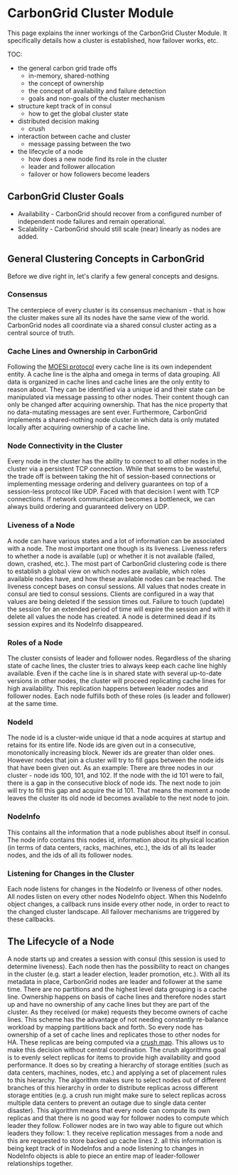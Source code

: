 # CarbonGrid Cluster Module

This page explains the inner workings of the CarbonGrid Cluster Module. It specifically details how a cluster is established, how failover works, etc.

TOC:
* the general carbon grid trade offs
  * in-memory, shared-nothing
  * the concept of ownership
  * the concept of availability and failure detection
  * goals and non-goals of the cluster mechanism
* structure kept track of in consul
  * how to get the global cluster state
* distributed decision making
  * crush
* interaction between cache and cluster
  * message passing between the two
* the lifecycle of a node
  * how does a new node find its role in the cluster
  * leader and follower allocation
  * failover or how followers become leaders

## CarbonGrid Cluster Goals

* Availability - CarbonGrid should recover from a configured number of independent node failures and remain operational.
* Scalability - CarbonGrid should still scale (near) linearly as nodes are added.

## General Clustering Concepts in CarbonGrid

Before we dive right in, let's clarify a few general concepts and designs.

### Consensus

The centerpiece of every cluster is its consensus mechanism - that is how the cluster makes sure all its nodes have the same view of the world.
CarbonGrid nodes all coordinate via a shared consul cluster acting as a central source of truth.

### Cache Lines and Ownership in CarbonGrid

Following the [MOESI protocol](http://developer.amd.com/wordpress/media/2012/10/24593_APM_v21.pdf) every cache line is its own independent entity. A cache line is the alpha and omega in terms of data grouping. All data is organized in cache lines and cache lines are the only entity to reason about. They can be identified via a unique id and their state can be manipulated via message passing to other nodes. Their content though can only be changed after acquiring ownership. That has the nice property that no data-mutating messages are sent ever. Furthermore, CarbonGrid implements a shared-nothing node cluster in which data is only mutated locally after acquiring ownership of a cache line.

### Node Connectivity in the Cluster

Every node in the cluster has the ability to connect to all other nodes in the cluster via a persistent TCP connection. While that seems to be wasteful, the trade off is between taking the hit of session-based connections or implementing message ordering and delivery guarantees on top of a session-less protocol like UDP. Faced with that decision I went with TCP connections. If network communication becomes a bottleneck, we can always build ordering and guaranteed delivery on UDP.

### Liveness of a Node

A node can have various states and a lot of information can be associated with a node. The most important one though is its liveness. Liveness refers to whether a node is available (up) or whether it is not available (failed, down, crashed, etc.). The most part of CarbonGrid clustering code is there to establish a global view on which nodes are available, which roles available nodes have, and how these available nodes can be reached.
The liveness concept bases on consul sessions. All values that nodes create in consul are tied to consul sessions. Clients are configured in a way that values are being deleted if the session times out. Failure to touch (update) the session for an extended period of time will expire the session and with it delete all values the node has created. A node is determined dead if its session expires and its NodeInfo disappeared.

### Roles of a Node

The cluster consists of leader and follower nodes. Regardless of the sharing state of cache lines, the cluster tries to always keep each cache line highly available. Even if the cache line is in shared state with several up-to-date versions in other nodes, the cluster will proceed replicating cache lines for high availability. This replication happens between leader nodes and follower nodes. Each node fulfills both of these roles (is leader and follower) at the same time.

### NodeId

The node id is a cluster-wide unique id that a node acquires at startup and retains for its entire life. Node ids are given out in a consecutive, monotonically increasing block. Newer ids are greater than older ones. However nodes that join a cluster will try to fill gaps between the node ids that have been given out. As an example: There are three nodes in our cluster - node ids 100, 101, and 102. If the node with the id 101 were to fail, there is a gap in the consecutive block of node ids. The next node to join will try to fill this gap and acquire the id 101. That means the moment a node leaves the cluster its old node id becomes available to the next node to join. 

### NodeInfo 

This contains all the information that a node publishes about itself in consul. The node info contains this nodes id, information about its physical location (in terms of data centers, racks, machines, etc.), the ids of all its leader nodes, and the ids of all its follower nodes.

### Listening for Changes in the Cluster

Each node listens for changes in the NodeInfo or liveness of other nodes.
All nodes listen on every other nodes NodeInfo object. When this NodeInfo object changes, a callback runs inside every other node, in order to react to the changed cluster landscape. All failover mechanisms are triggered by these callbacks.

## The Lifecycle of a Node

A node starts up and creates a session with consul (this session is used to determine liveness). Each node then has the possibility to react on changes in the cluster (e.g. start a leader election, leader promotion, etc.). With all its metadata in place, CarbonGrid nodes are leader and follower at the same time. There are no partitions and the highest level data grouping is a cache line. Ownership happens on basis of cache lines and therefore nodes start up and have no ownership of any cache lines but they are part of the cluster. As they received (or make) requests they become owners of cache lines. This scheme has the advantage of not needing constantly re-balance workload by mapping partitions back and forth.
So every node has ownership of a set of cache lines and replicates those to other nodes for HA. These replicas are being computed via a [crush map](https://ceph.com/wp-content/uploads/2016/08/weil-crush-sc06.pdf). This allows us to make this decision without central coordination. The crush algorithms goal is to evenly select replicas for items to provide high availability and good performance. It does so by creating a hierarchy of storage entities (such as data centers, machines, nodes, etc.) and applying a set of placement rules to this hierarchy. The algorithm makes sure to select nodes out of different branches of this hierarchy in order to distribute replicas across different storage entities (e.g. a crush run might make sure to select replicas across multiple data centers to prevent an outage due to single data center disaster). This algorithm means that every node can compute its own replicas and that there is no good way for follower nodes to compute which leader they follow. Follower nodes are in two way able to figure out which leaders they follow: 1. they receive replication messages from a node and this are requested to store backed up cache lines 2. all this information is being kept track of in NodeInfos and a node listening to changes in NodeInfo objects is able to piece an entire map of leader-follower relationships together. 
